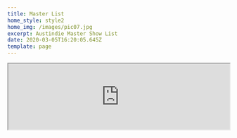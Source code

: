 ```yaml
---
title: Master List
home_style: style2
home_img: /images/pic07.jpg
excerpt: Austindie Master Show List
date: 2020-03-05T16:20:05.645Z
template: page
---
```

<iframe src="https://docs.google.com/spreadsheets/d/1zx_RZ_tNHcsHmNQ_OIYQ-jmgqU888NYRMF20HPrbLEg/edit?usp=sharing" width=100%>